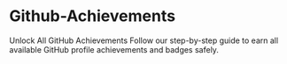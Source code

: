 # Github-Achievements

Unlock All GitHub Achievements
Follow our step-by-step guide to earn all available GitHub profile achievements and badges safely.
